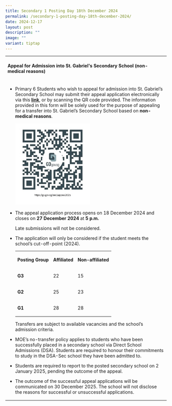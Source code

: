 ```yaml
---
title: Secondary 1 Posting Day 18th December 2024
permalink: /secondary-1-posting-day-18th-december-2024/
date: 2024-12-17
layout: post
description: ""
image: ""
variant: tiptap
---
```

<table style="minWidth: 25px">
<colgroup>
<col>
</colgroup>
<tbody>
<tr>
<td rowspan="1" colspan="1">
<h4><strong>Appeal for Admission into St. Gabriel's Secondary School (non-medical reasons)</strong></h4>
</td>
</tr>
<tr>
<td rowspan="1" colspan="1">
<ul data-tight="true" class="tight">
<li>
<p>Primary 6 Students who wish to appeal for admission into St. Gabriel’s
Secondary School may submit their appeal application electronically via
this <strong><a href="https://go.gov.sg/sec1appeal2025" rel="noopener nofollow" target="_blank">link</a></strong>,
or by scanning the QR code provided. The information provided in this form
will be solely used for the purpose of appealing for a transfer into St.
Gabriel’s Secondary School based on <strong>non-medical reasons</strong>.</p>
<div class="isomer-image-wrapper">
<img style="width: 50%;" height="auto" width="100%" alt="" src="/images/Academic/QR_Code.jpg">
</div>
</li>
<li>
<p>The appeal application process opens on 18 December 2024 and closes on <strong>27 December 2024</strong> at <strong>5 p.m.</strong>
</p>
<p>Late submissions will not be considered.</p>
</li>
<li>
<p>The application will only be considered if the student meets the school’s
cut-off-point (2024).</p>
<table style="minWidth: 75px">
<colgroup>
<col>
<col>
<col>
</colgroup>
<tbody>
<tr>
<th rowspan="1" colspan="1">
<p>Posting Group</p>
</th>
<th rowspan="1" colspan="1">
<p>Affiliated</p>
</th>
<th rowspan="1" colspan="1">
<p>Non-affiliated</p>
</th>
</tr>
<tr>
<td rowspan="1" colspan="1">
<p><strong>G3</strong>
</p>
</td>
<td rowspan="1" colspan="1">
<p>22</p>
</td>
<td rowspan="1" colspan="1">
<p>15</p>
</td>
</tr>
<tr>
<td rowspan="1" colspan="1">
<p><strong>G2</strong>
</p>
</td>
<td rowspan="1" colspan="1">
<p>25</p>
</td>
<td rowspan="1" colspan="1">
<p>23</p>
</td>
</tr>
<tr>
<td rowspan="1" colspan="1">
<p><strong>G1</strong>
</p>
</td>
<td rowspan="1" colspan="1">
<p>28</p>
</td>
<td rowspan="1" colspan="1">
<p>28</p>
</td>
</tr>
</tbody>
</table>
<p>Transfers are subject to available vacancies and the school’s admission
criteria.</p>
<p></p>
</li>
<li>
<p>MOE’s no-transfer policy applies to students who have been successfully
placed in a secondary school via Direct School Admissions (DSA). Students
are required to honour their commitments to study in the DSA-Sec school
they have been admitted to.</p>
</li>
<li>
<p>Students are required to report to the posted secondary school on 2 January
2025, pending the outcome of the appeal.</p>
</li>
<li>
<p>The outcome of the successful appeal applications will be communicated
on 30 December 2025. The school will not disclose the reasons for successful
or unsuccessful applications.</p>
<p></p>
<p></p>
</li>
</ul>
</td>
</tr>
</tbody>
</table>
<p></p>
<p></p>